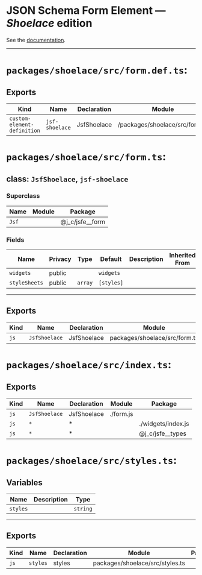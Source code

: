 # JSON Schema Form Element — ***Shoelace*** edition

See the [documentation](../../README.md). 

---

# `packages/shoelace/src/form.def.ts`:

## Exports

| Kind                        | Name           | Declaration | Module                         | Package |
| --------------------------- | -------------- | ----------- | ------------------------------ | ------- |
| `custom-element-definition` | `jsf-shoelace` | JsfShoelace | /packages/shoelace/src/form.js |         |

# `packages/shoelace/src/form.ts`:

## class: `JsfShoelace`, `jsf-shoelace`

### Superclass

| Name  | Module | Package            |
| ----- | ------ | ------------------ |
| `Jsf` |        | @j\_c/jsfe\_\_form |

### Fields

| Name          | Privacy | Type    | Default    | Description | Inherited From |
| ------------- | ------- | ------- | ---------- | ----------- | -------------- |
| `widgets`     | public  |         | `widgets`  |             |                |
| `styleSheets` | public  | `array` | `[styles]` |             |                |

<hr/>

## Exports

| Kind | Name          | Declaration | Module                        | Package |
| ---- | ------------- | ----------- | ----------------------------- | ------- |
| `js` | `JsfShoelace` | JsfShoelace | packages/shoelace/src/form.ts |         |

# `packages/shoelace/src/index.ts`:

## Exports

| Kind | Name          | Declaration | Module    | Package             |
| ---- | ------------- | ----------- | --------- | ------------------- |
| `js` | `JsfShoelace` | JsfShoelace | ./form.js |                     |
| `js` | `*`           | \*          |           | ./widgets/index.js  |
| `js` | `*`           | \*          |           | @j\_c/jsfe\_\_types |

# `packages/shoelace/src/styles.ts`:

## Variables

| Name     | Description | Type     |
| -------- | ----------- | -------- |
| `styles` |             | `string` |

<hr/>

## Exports

| Kind | Name     | Declaration | Module                          | Package |
| ---- | -------- | ----------- | ------------------------------- | ------- |
| `js` | `styles` | styles      | packages/shoelace/src/styles.ts |         |

